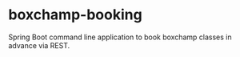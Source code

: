 # boxchamp-booking

Spring Boot command line application to book boxchamp classes in advance via REST.
